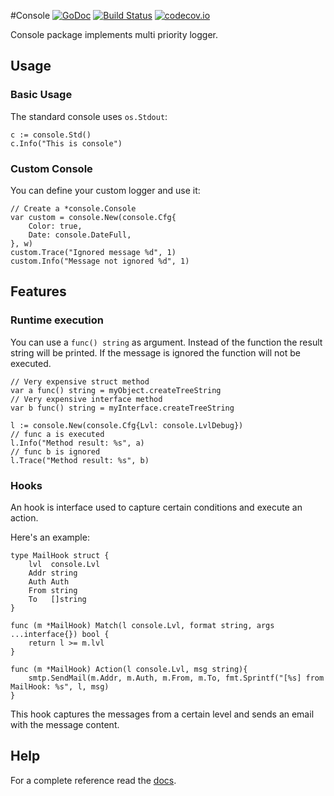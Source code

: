 #Console
[![GoDoc](https://godoc.org/gopkg.in/klaidliadon/console.v1?status.svg)](https://godoc.org/gopkg.in/klaidliadon/console.v1)
[![Build Status](https://travis-ci.org/klaidliadon/console.svg)](https://travis-ci.org/klaidliadon/console)
[![codecov.io](http://codecov.io/github/klaidliadon/console/coverage.svg?branch=master)](http://codecov.io/github/klaidliadon/console?branch=master)


Console package implements multi priority logger.

## Usage

### Basic Usage

The standard console uses `os.Stdout`:

	c := console.Std()
	c.Info("This is console")

### Custom Console

You can define your custom logger and use it:

	// Create a *console.Console
	var custom = console.New(console.Cfg{
		Color: true, 
		Date: console.DateFull,
	}, w)
	custom.Trace("Ignored message %d", 1)
	custom.Info("Message not ignored %d", 1)

## Features

### Runtime execution

You can use a `func() string` as argument. Instead
of the function the result string will be printed.
If the message is ignored the function will not be executed.

	// Very expensive struct method
	var a func() string = myObject.createTreeString
	// Very expensive interface method
	var b func() string = myInterface.createTreeString

	l := console.New(console.Cfg{Lvl: console.LvlDebug})
	// func a is executed
	l.Info("Method result: %s", a)
	// func b is ignored
	l.Trace("Method result: %s", b)

### Hooks

An hook is interface used to capture certain conditions and execute an action.

Here's an example:

	type MailHook struct {
		lvl  console.Lvl
		Addr string
		Auth Auth
		From string
		To   []string
	}

	func (m *MailHook) Match(l console.Lvl, format string, args ...interface{}) bool {
		return l >= m.lvl
	}

	func (m *MailHook) Action(l console.Lvl, msg string){
		smtp.SendMail(m.Addr, m.Auth, m.From, m.To, fmt.Sprintf("[%s] from MailHook: %s", l, msg)
	}


This hook captures the messages from a certain level and sends an email with the message content.

## Help

For a complete reference read the [docs](http://godoc.org/gopkg.in/klaidliadon/console.v1 "Godoc").
